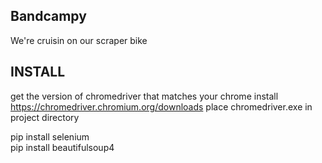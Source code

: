 ## Bandcampy  

We're cruisin on our scraper bike  

## INSTALL  
  get the version of chromedriver that matches your chrome install  
    https://chromedriver.chromium.org/downloads
  place chromedriver.exe in project directory

  pip install selenium  
  pip install beautifulsoup4  

